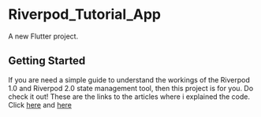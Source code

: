 # Riverpod_Tutorial_App

A new Flutter project.

## Getting Started
If you are need a simple guide to understand the workings of the Riverpod 1.0 and Riverpod 2.0 state management tool, then this project is for you. Do check it out! 
These are the links to the articles where i explained the code. Click [here](https://clouds.hashnode.dev/maximizing-your-flutter-apps-performance-with-asyncnotifierprovider-freezed-riverpod-code-generators) and [here](https://clouds.hashnode.dev/the-ultimate-guide-to-mastering-riverpod-for-flutter-beginners)
